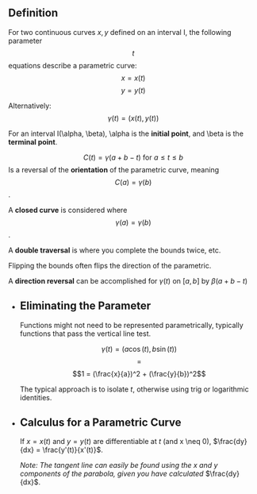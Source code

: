## Definition
For two continuous curves $x, y$ defined on an interval I, the following parameter $$t$$ equations describe a parametric curve:
$$x=x(t)$$
$$y=y(t)$$

Alternatively: $$\gamma(t) = (x(t), y(t))$$

For an interval I(\alpha, \beta), \alpha is the **initial point**, and \beta is the **terminal point**.

$$C(t) = \gamma (a + b -t)\text{ for }a \leq t \leq b$$
Is a reversal of the **orientation** of the parametric curve, meaning $$C(a) = \gamma(b)$$.

A **closed curve** is considered where $$\gamma(a) = \gamma(b)$$.

A **double traversal** is where you complete the bounds twice, etc.

Flipping the bounds often flips the direction of the parametric.

A **direction reversal** can be accomplished for $\gamma(t)$ on $[a, b]$ by $\beta(a+b-t)$
- ## Eliminating the Parameter
  Functions might not need to be represented parametrically, typically functions that pass the vertical line test.
  
  $$\gamma(t) = (a\cos(t),b\sin(t))$$
  $$=$$
  $$1 = (\frac{x}{a})^2 + (\frac{y}{b})^2$$
  
  The typical approach is to isolate $t$, otherwise using trig or logarithmic identities.
- ## Calculus for a Parametric Curve
  
  If $x=x(t)$ and $y=y(t)$ are differentiable at $t$ (and x \neq 0), $\frac{dy}{dx} = \frac{y'(t)}{x'(t)}$.
  
  *Note: The tangent line can easily be found using the x and y components of the parabola, given you have calculated* $\frac{dy}{dx}$.